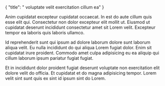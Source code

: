 {
  "title": " voluptate velit exercitation cillum ea"
}

Anim cupidatat excepteur cupidatat occaecat. In est do aute cillum quis esse elit qui. Consectetur non dolor excepteur elit mollit ut. Eiusmod ut cupidatat deserunt incididunt consectetur amet sit Lorem velit. Excepteur tempor ea laboris quis laboris ullamco.

Id reprehenderit sunt qui ipsum ad dolore laborum dolore sunt laborum aliqua velit. Eu nulla incididunt do qui aliqua Lorem fugiat dolor. Enim sit cupidatat irure proident. Commodo amet culpa adipisicing eu ea aliquip qui cillum laborum ipsum pariatur fugiat fugiat.

Et in incididunt dolor proident fugiat deserunt voluptate non exercitation elit dolore velit do officia. Et cupidatat et do magna adipisicing tempor. Lorem velit sint sunt quis ex sint id ipsum sint do Lorem.